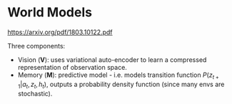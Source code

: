 # World Models

https://arxiv.org/pdf/1803.10122.pdf

Three components:

- Vision (**V**): uses variational auto-encoder to learn a compressed representation of observation space.
- Memory (**M**): predictive model - i.e. models transition function $P(z_{t+1} | a_t, z_t, h_t)$, outputs a probability density function (since many envs are stochastic). 
